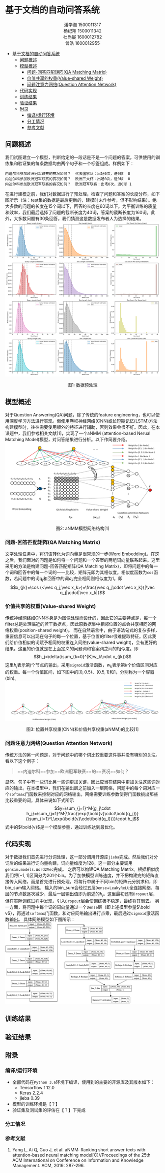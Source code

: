 # 基于文档的自动问答系统
<center>潘学海 1500011317<br>杨纪翔 1500011342<br>杜尚宸 1600012782<br>曾皓 1600012955</center>

<!-- @import "[TOC]" {cmd="toc" depthFrom=1 depthTo=6 orderedList=false} -->

<!-- code_chunk_output -->

* [基于文档的自动问答系统](#基于文档的自动问答系统)
	* [问题概述](#问题概述)
	* [模型概述](#模型概述)
		* [问题-回答匹配矩阵(QA Matching Matrix)](#问题-回答匹配矩阵qa-matching-matrix)
		* [价值共享的权重(Value-shared Weight)](#价值共享的权重value-shared-weight)
		* [问题注意力网络(Question Attention Network)](#问题注意力网络question-attention-network)
	* [代码实现](#代码实现)
	* [训练结果](#训练结果)
	* [验证结果](#验证结果)
	* [附录](#附录)
		* [编译/运行环境](#编译运行环境)
		* [分工情况](#分工情况)
		* [参考文献](#参考文献)

<!-- /code_chunk_output -->
## 问题概述
我们试图建立一个模型，判断给定的一段话是不是一个问题的答案。可供使用的训练集和验证集的每条数据均由两个句子和一个标签组成。样例如下：
```
内迪尔科参加欧洲冠军联赛的赛况如何？	代表国家队：出场0次，进0球	0
内迪尔科参加欧洲冠军联赛的赛况如何？	欧洲三大杯：出场0次，进0球	0
内迪尔科参加欧洲冠军联赛的赛况如何？	欧洲冠军联赛：出场0次，进0球	1
```
在进行建模之前，我们对数据进行了预处理，检查了问题和答案的长度分布，如下图所示（注：test集的数据是最后更新的，建模时未作参考，但不影响结果）。绝大多数的问题的长度在15个词以下，回答的长度在60词以下。为平衡训练的质量和效率，我们最后选择了问题的截断长度为40词，答案的截断长度为160词。此外，大多数问题有30条回答，我们猜测这是数据发布者人为选择的结果。
![Figure1](../figures/data_dist.png)
<center>图1: 数据预处理</center>

## 模型概述
对于Question Answering(QA)问题，除了传统的feature engineering，也可以使用深度学习方法进行实现。但使用卷积神经网络(CNN)或长短期记忆(LSTM)方法构建模型时，往往需要使用额外的特征进行辅助，否则效果会很不好。因此，在本课题中，我们参考相关文献[1]，实现了一个aNMM (attention-based Nerual Matching Model)模型，对问答结果进行分析。以下作简要介绍。
![Figure2](../figures/aNMM-F1.png)
<center>图2: aNMM模型网络结构[1]</center>

### 问题-回答匹配矩阵(QA Matching Matrix)

文字处理任务中，将词语转化为词向量是很常规的一步(Word Embedding)。在这之后，我们面对的问题是如何将一个问题和一个答案的两组词向量联系起来。这里采用的方法是构建问题-回答匹配矩阵(QA Matching Matrix)，即将问题中的每一个词和回答中的每一个词的一一比较，矩阵元即为其相似度。相似度函数为`cos`函数，若问题中的词$q_j$和回答中的词$a_k$完全相同则相似度为1。即
$$x_{jk}=\cos (<\vec q_j,\vec x_k>)=\frac{\vec q_j\cdot \vec x_k}{|\vec q_j|\cdot|\vec x_k|}$$

### 价值共享的权重(Value-shared Weight)
传统神经网络如CNN本身是为图像处理而设计的，因此它的主要特点是，每一个filter总是处理临近的若干数据点，因此原数据集中相邻位置的点会共享相同的网络权重(position-shared weight)。
而在自然语言中，由于语法句式的复杂多样，重要信息可以出现在句子的每一个位置，基于位置的filter很难提取特征。因此我们给价值相似的词赋予相同的权重连入网络(value-shared weight)，会有更好的结果。这里的价值就是在上面定义的问题词和答案词之间的相似度。即$$h_j=\delta(\sum_{k=0}^{K}w_k\cdot x_{jk})$$这里$h_j$表示第$j$个节点的输出，采用`sigmoid`激活函数，$w_k$表示第$k$个价值区间对应的权重。每一个价值区间，如下图中的$[0,0.5)$、$[0.5,1)$和${1}$，分别称为一个容器(bin)。
![Figure3](../figures/aNMM-F2.png)
<center>图3: 位置共享权重(CNN)和价值共享权重(aNMM)的比较[1]</center>


### 问题注意力网络(Question Attention Network)
传统方法的另一问题是，对于问题中的哪个词比较重要这件事并没有特别的关注。看以下这个例子：
> ==内迪尔科==参加==欧洲冠军联赛==的==赛况==如何？

显然，句子中有一些词比另一些词更加关键，因此应当在结果中更加关注这些词对应的输出。在本模型中，我们在输出层之前加入一层网络，问题中的每个词对应一个`softmax`门函数来控制对应的网络输出，网络需要训练参数使得门函数挑出那些比较重要的词。具体来说如下式所示
$$y=\sum_{j=1}^M{g_j\cdot h_j}=\sum_{j=1}^M{\frac{\exp(\bold{v}\cdot\bold{q_j})}{\sum_{l=1}^L\exp(\bold{v}\cdot\bold{q_l})}}\cdot h_j$$
式中的$\bold{v}$是一个模型参量，通过训练达到最优化。

## 代码实现
对于数据我们首先进行分词处理，这一部分调用开源库`jieba`完成。然后我们对分词后的结果进行词向量构建，词向量维度为128，这一部分主要调用` gensim.models.Word2Vec`完成。
之后可以构建QA Matching Matrix。根据相似度我们将$[-1,1]$区间分为201个bin。为了加快模型训练速度，并不把构建完的矩阵直接传入网络，而是首先进行预处理，将每行中属于不同bin的矩阵元分别求和，即bin_sum输入网络。
输入的bin_sum会经过五层`Dense`+`LeakyReLU`全连接网络，每层的节点数逐次减少，最后一层输出值即为前述的$h_j$。这里最初还有`Dropout`层，但在实际训练过程中发现，引入`Dropout`层会使训练极不稳定，最终将其删去。
另一方面，将问题中每个词的词向量通过一个`Dense`层（即上述模型参量$\bold v$），再通过`softmax`门函数，和对应网络输出进行点乘，最后通过`sigmoid`激活函数输出。
具体网络模型如下图所示：
![Figure4](../figures/model[reshape].png)
## 训练结果

## 验证结果

## 附录
### 编译/运行环境
+ 全部代码在`Python 3.6`环境下编译，使用到的主要的开源库及其版本如下：
	+ Tensorflow 1.12.0
	+ Keras 2.2.4
	+ jieba 0.39
+ 模型的训练环境是【？】
+ 验证集及测试集的评估在【？】下完成
### 分工情况

### 参考文献
1. Yang L, Ai Q, Guo J, et al. aNMM: Ranking short answer texts with attention-based neural matching model[C]//Proceedings of the 25th ACM International on Conference on Information and Knowledge Management. ACM, 2016: 287-296.
